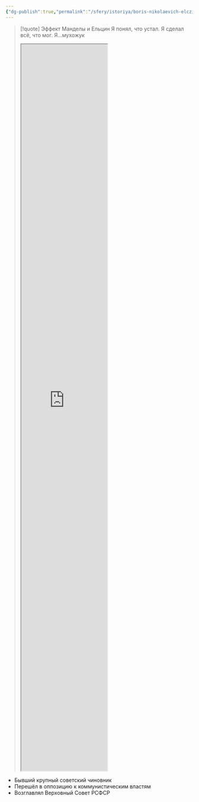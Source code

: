```yaml
---
{"dg-publish":true,"permalink":"/sfery/istoriya/boris-nikolaevich-elczin/","tags":["История"]}
---
```


> [!quote] Эффект Манделы и Ельцин
> Я понял, что устал. Я сделал всё, что мог. Я...мухожук
> <iframe title="Ельцин Мухожук 110% оригинал" src="https://www.youtube.com/embed/-A83ChDxP2A?feature=oembed" height="150" width="200" style="aspect-ratio: 16 / 9; width: 50%; height: 50%;" allowfullscreen="" allow="fullscreen"></iframe>
- Бывший крупный советский чиновник 
- Перешёл в оппозицию к коммунистическим властям 
- Возглавлял Верховный Совет РСФСР